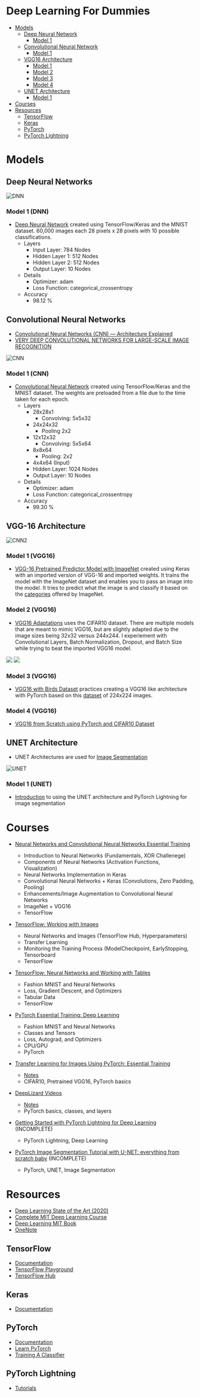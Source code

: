 # Deep Learning For Dummies

- [Models](#models)
  - [Deep Neural Network](#deep-neural-networks)
    - [Model 1](#model-1-dnn)
  - [Convolutional Neural Network](#convolutional-neural-networks)
    - [Model 1](#model-1-cnn)
  - [VGG16 Architecture](#vgg-16-architecture)
    - [Model 1](#model-1-vgg16)
    - [Model 2](#model-2-vgg16)
    - [Model 3](#model-3-vgg16)
    - [Model 4](#model-4-vgg16)
  - [UNET Architecture](#unet-architecture)
    - [Model 1](#model-1-unet)
- [Courses](#courses)
- [Resources](#resources)
  - [TensorFlow](#tensorflow)
  - [Keras](#keras)
  - [PyTorch](#pytorch)
  - [PyTorch Lightning](#pytorch-lightning)

# Models
## Deep Neural Networks

![DNN](https://github.com/Antonio-Villarreal/DeepLearningModels/blob/main/Resources/Neural%20Network%20Visual.jpeg)

### Model 1 (DNN)

- [Deep Neural Network](https://colab.research.google.com/drive/1ydb9ww3bMfoFe74xJAxrBftPDytn42X2?usp=sharing) created using TensorFlow/Keras and the MNIST dataset. 60,000 images each 28 pixels x 28 pixels with 10 possible classifications.
  - Layers
    - Input Layer: 784 Nodes
    - Hidden Layer 1: 512 Nodes
    - Hidden Layer 2: 512 Nodes
    - Output Layer: 10 Nodes
  - Details
    - Optimizer: adam
    - Loss Function: categorical_crossentropy
  - Accuracy
    - 98.12 %

## Convolutional Neural Networks

- [Convolutional Neural Networks (CNN) — Architecture Explained](https://medium.com/@draj0718/convolutional-neural-networks-cnn-architectures-explained-716fb197b243)
- [VERY DEEP CONVOLUTIONAL NETWORKS FOR LARGE-SCALE IMAGE RECOGNITION](https://arxiv.org/pdf/1409.1556.pdf)

![CNN](https://github.com/Antonio-Villarreal/DeepLearningModels/blob/main/Resources/Convolutional%20Neural%20Network.png)

### Model 1 (CNN)

- [Convolutional Neural Network](https://colab.research.google.com/drive/1DcrntEMfznsbIOT0yzZbGDTF9UGslY81#scrollTo=bP-s7oEidBri) created using TensorFlow/Keras and the MNIST dataset. The weights are preloaded from a file due to the time taken for each epoch.
  - Layers
    - 28x28x1
      - Convolving: 5x5x32
    - 24x24x32
      - Pooling 2x2
    - 12x12x32
      - Convolving: 5x5x64
    - 8x8x64
      - Pooling: 2x2
    - 4x4x64 (Input)
    - Hidden Layer: 1024 Nodes
    - Output Layer: 10 Nodes
  - Details
    - Optimizer: adam
    - Loss Function: categorical_crossentropy
  - Accuracy
    - 99.30 %

## VGG-16 Architecture

![CNN2](https://github.com/Antonio-Villarreal/DeepLearningStuff/blob/main/Resources/VGG16.png)

### Model 1 (VGG16)

- [VGG-16 Pretrained Predictor Model with ImageNet](https://colab.research.google.com/drive/1Q-PJClS1XzEHucVvsiO1kf7DgMXIWakY?usp=sharing) created using Keras with an imported version of VGG-16 and imported weights. It trains the model with the ImageNet dataset and enables you to pass an image into the model. It tries to predict what the image is and classify it based on the [categories](https://github.com/Antonio-Villarreal/Deep-Learning-For-Dummies/blob/main/Resources/Neural%20Networks%20and%20Convolutional%20Neural%20Networks/Ch07/07_02/data/synset_words.txt) offered by ImageNet.

### Model 2 (VGG16)

- [VGG16 Adaptations](https://colab.research.google.com/drive/1FT6ZLGHZ_m6JP31eYN6RBDZHkAKxMnW1?usp=sharing) uses the CIFAR10 dataset. There are multiple models that are meant to mimic VGG16, but are slightly adapted due to the image sizes being 32x32 versus 244x244. I experiement with Convolutional Layers, Batch Normalization, Dropout, and Batch Size while trying to beat the imported VGG16 model.

<p float="center">
  <img src="https://github.com/Antonio-Villarreal/Deep-Learning-For-Dummies/blob/main/Resources/Screenshot_20230126_110438.png" />
  <img src="https://github.com/Antonio-Villarreal/Deep-Learning-For-Dummies/blob/main/Resources/Screenshot_20230127_111359.png" />
</p>

### Model 3 (VGG16)

- [VGG16 with Birds Dataset](https://colab.research.google.com/drive/1lw8G7U36IKlG7gHqG6eqshIcgi06Blyk?usp=sharing) practices creating a VGG16 like architecture with PyTorch based on this [dataset](https://www.kaggle.com/datasets/gpiosenka/100-bird-species?datasetId=534640&searchQuery=vgg16) of 224x224 images.

### Model 4 (VGG16)

- [VGG16 from Scratch using PyTorch and CIFAR10 Dataset](https://colab.research.google.com/drive/1gFEMRUpINFR2Y81p9l0aD-4FfnBhEQzR?usp=sharing)

## UNET Architecture

- UNET Architectures are used for [Image Segmentation](https://blog.paperspace.com/unet-architecture-image-segmentation/)

![UNET](https://github.com/Antonio-Villarreal/Deep-Learning-For-Dummies/blob/main/Resources/UNET.png)

### Model 1 (UNET)

- [Introduction](https://colab.research.google.com/drive/1TKJ9JvMNk3S_p2iOejz7UTishcVmrA96?usp=sharing) to using the UNET architecture and PyTorch Lightning for image segmentation

# Courses

- [Neural Networks and Convolutional Neural Networks Essential Training](https://www.linkedin.com/learning/neural-networks-and-convolutional-neural-networks-essential-training/welcome?autoplay=true&resume=false&u=41282748)
  - Introduction to Neural Networks (Fundamentals, XOR Challenege)
  - Components of Neural Networks (Activation Functions, Visualization)
  - Neural Networks Implementation in Keras
  - Convolutional Neural Networks + Keras (Convolutions, Zero Padding, Pooling)
  - Enhancements/Image Augmentation to Convolutional Neural Networks
  - ImageNet + VGG16
  - TensorFlow
  
- [TensorFlow: Working with Images](https://www.linkedin.com/learning/tensorflow-working-with-images/work-with-gray-and-color-images-using-transfer-learning-and-fine-tuning?u=41282748)
  - Neural Networks and Images (TensorFlow Hub, Hyperparameters)
  - Transfer Learning
  - Monitoring the Training Process (ModelCheckpoint, EarlyStopping, Tensorboard
  - TensorFlow
  
- [TensorFlow: Neural Networks and Working with Tables](https://www.linkedin.com/learning/tensorflow-neural-networks-and-working-with-tables/using-tensorflow-for-neural-networks-and-tables?u=41282748)
  - Fashion MNIST and Neural Networks
  - Loss, Gradient Descent, and Optimizers
  - Tabular Data
  - TensorFlow
  
- [PyTorch Essential Training: Deep Learning](https://www.linkedin.com/learning/pytorch-essential-training-deep-learning/welcome?autoplay=true&u=41282748)
  - Fashion MNIST and Neural Networks
  - Classes and Tensors
  - Loss, Autograd, and Optimizers
  - CPU/GPU
  - PyTorch
  
- [Transfer Learning for Images Using PyTorch: Essential Training](https://www.linkedin.com/learning/transfer-learning-for-images-using-pytorch-essential-training/welcome?autoplay=true&u=41282748)
  - [Notes](https://colab.research.google.com/drive/1Wee_c7EDG5ItKTHQhwetMAGBLWqYltSu?usp=sharing)
  - CIFAR10, Pretrained VGG16, PyTorch basics
  
- [DeepLizard Videos](https://www.youtube.com/watch?v=v5cngxo4mIg&list=PLZbbT5o_s2xrfNyHZsM6ufI0iZENK9xgG) 
  - [Notes](https://colab.research.google.com/drive/1XG4lOUjl5sMySK4TxqWEUaGmhnOa85uA?usp=sharing)
  - PyTorch basics, classes, and layers

- [Getting Started with PyTorch Lightning for Deep Learning](https://www.youtube.com/watch?v=aPVGQqrZaaU) (INCOMPLETE)
  - PyTorch Lightning, Deep Learning
  
- [PyTorch Image Segmentation Tutorial with U-NET: everything from scratch baby](https://www.youtube.com/watch?v=IHq1t7NxS8k) (INCOMPLETE)
  - PyTorch, UNET, Image Segmentation
  
# Resources
- [Deep Learning State of the Art (2020)](https://www.youtube.com/watch?v=0VH1Lim8gL8&list=PLrAXtmErZgOeiKm4sgNOknGvNjby9efdf)
- [Complete MIT Deep Learning Course](https://deeplearning.mit.edu/)
- [Deep Learning MIT Book](https://www.deeplearningbook.org/)
- [OneNote](https://uflorida-my.sharepoint.com/:o:/g/personal/a_villarreal1_ufl_edu/EqN_9uO1-XNMmhl5iqskOEYBs22S03ytZV7OD-RiHwK_4g?e=oHywni)

## TensorFlow
- [Documentation](https://www.tensorflow.org/api_docs)
- [TensorFlow Playground](https://playground.tensorflow.org/#activation=tanh&batchSize=10&dataset=circle&regDataset=reg-plane&learningRate=0.03&regularizationRate=0&noise=0&networkShape=4,2&seed=0.82501&showTestData=false&discretize=false&percTrainData=50&x=true&y=true&xTimesY=false&xSquared=false&ySquared=false&cosX=false&sinX=false&cosY=false&sinY=false&collectStats=false&problem=classification&initZero=false&hideText=false)
- [TensorFlow Hub](https://www.tensorflow.org/hub)

## Keras
- [Documentation](https://keras.io/)

## PyTorch
- [Documentation](https://pytorch.org/docs/stable/index.html)
- [Learn PyTorch](https://www.learnpytorch.io/)
- [Training A Classifier](https://pytorch.org/tutorials/beginner/blitz/cifar10_tutorial.html)

## PyTorch Lightning
- [Tutorials](https://www.pytorchlightning.ai/tutorials)



